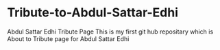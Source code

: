 # Tribute-to-Abdul-Sattar-Edhi
Abdul Sattar Edhi Tribute Page
This is my first git hub repositary which is About to Tribute page for Abdul Sattar Edhi
